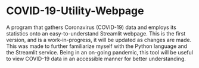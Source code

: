 # COVID-19-Utility-Webpage
A program that gathers Coronavirus (COVID-19) data and employs its statistics onto an easy-to-understand Streamlit webpage. This is the first version, and is a work-in-progress, it will be updated as changes are made. This was made to further familiarize myself with the Python language and the Streamlit service. Being in an on-going pandemic, this tool will be useful to view COVID-19 data in an accessible manner for better understanding.
